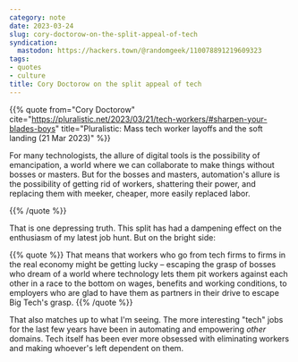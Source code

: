 ```yaml
---
category: note
date: 2023-03-24
slug: cory-doctorow-on-the-split-appeal-of-tech
syndication:
  mastodon: https://hackers.town/@randomgeek/110078891219609323
tags:
- quotes
- culture
title: Cory Doctorow on the split appeal of tech
---
```


{{% quote
from="Cory Doctorow"
cite="<https://pluralistic.net/2023/03/21/tech-workers/#sharpen-your-blades-boys>"
title="Pluralistic: Mass tech worker layoffs and the soft landing (21 Mar 2023)"
%}}

For many technologists, the allure of digital tools is the possibility of emancipation, a world where we can collaborate to make things without bosses or masters. But for the bosses and masters, automation's allure is the possibility of getting rid of workers, shattering their power, and replacing them with meeker, cheaper, more easily replaced labor.

{{% /quote %}}

That is one depressing truth. This split has had a dampening effect on the enthusiasm of my latest job hunt. But on the bright side:

{{% quote %}}
That means that workers who go from tech firms to firms in the real economy might be getting lucky – escaping the grasp of bosses who dream of a world where technology lets them pit workers against each other in a race to the bottom on wages, benefits and working conditions, to employers who are glad to have them as partners in their drive to escape Big Tech's grasp.
{{% /quote %}}

That also matches up to what I'm seeing. The more interesting "tech" jobs for the last few years have been in automating and empowering *other* domains. Tech itself has been ever more obsessed with eliminating workers and making whoever's left dependent on them.
